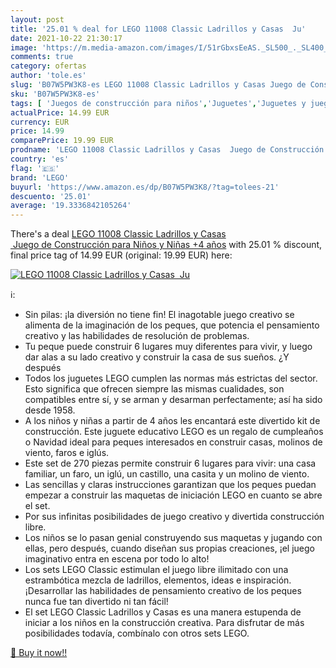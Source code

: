 ```yaml
---
layout: post
title: '25.01 % deal for LEGO 11008 Classic Ladrillos y Casas  Ju'
date: 2021-10-22 21:30:17
image: 'https://m.media-amazon.com/images/I/51rGbxsEeAS._SL500_._SL400_.jpg'
comments: true
category: ofertas
author: 'tole.es'
slug: 'B07W5PW3K8-es LEGO 11008 Classic Ladrillos y Casas Juego de Construcción...'
sku: 'B07W5PW3K8-es'
tags: [ 'Juegos de construcción para niños','Juguetes','Juguetes y juegos','lego', ]
actualPrice: 14.99 EUR
currency: EUR
price: 14.99
comparePrice: 19.99 EUR
prodname: 'LEGO 11008 Classic Ladrillos y Casas  Juego de Construcción para Niños y Niñas +4 años'
country: 'es'
flag: '🇪🇸'
brand: 'LEGO'
buyurl: 'https://www.amazon.es/dp/B07W5PW3K8/?tag=tolees-21'
descuento: '25.01'
average: '19.3336842105264'
---
```


There's a deal [LEGO 11008 Classic Ladrillos y Casas  Juego de Construcción para Niños y Niñas +4 años](https://www.amazon.es/dp/B07W5PW3K8/?tag=tolees-21)  with  25.01 % discount, final price tag of  14.99 EUR (original: 19.99 EUR) here:

[![LEGO 11008 Classic Ladrillos y Casas  Ju](https://m.media-amazon.com/images/I/51rGbxsEeAS._SL500_._SL400_.jpg)](https://www.amazon.es/dp/B07W5PW3K8/?tag=tolees-21)

ℹ️:

- Sin pilas: ¡la diversión no tiene fin! El inagotable juego creativo se alimenta de la imaginación de los peques, que potencia el pensamiento creativo y las habilidades de resolución de problemas.
- Tu peque puede construir 6 lugares muy diferentes para vivir, y luego dar alas a su lado creativo y construir la casa de sus sueños. ¿Y después
- Todos los juguetes LEGO cumplen las normas más estrictas del sector. Esto significa que ofrecen siempre las mismas cualidades, son compatibles entre sí, y se arman y desarman perfectamente; así ha sido desde 1958.
- A los niños y niñas a partir de 4 años les encantará este divertido kit de construcción. Este juguete educativo LEGO es un regalo de cumpleaños o Navidad ideal para peques interesados en construir casas, molinos de viento, faros e iglús.
- Este set de 270 piezas permite construir 6 lugares para vivir: una casa familiar, un faro, un iglú, un castillo, una casita y un molino de viento.
- Las sencillas y claras instrucciones garantizan que los peques puedan empezar a construir las maquetas de iniciación LEGO en cuanto se abre el set.
- Por sus infinitas posibilidades de juego creativo y divertida construcción libre.
- Los niños se lo pasan genial construyendo sus maquetas y jugando con ellas, pero después, cuando diseñan sus propias creaciones, ¡el juego imaginativo entra en escena por todo lo alto!
- Los sets LEGO Classic estimulan el juego libre ilimitado con una estrambótica mezcla de ladrillos, elementos, ideas e inspiración. ¡Desarrollar las habilidades de pensamiento creativo de los peques nunca fue tan divertido ni tan fácil!
- El set LEGO Classic Ladrillos y Casas es una manera estupenda de iniciar a los niños en la construcción creativa. Para disfrutar de más posibilidades todavía, combínalo con otros sets LEGO.

[🛒 Buy it now!!](https://www.amazon.es/dp/B07W5PW3K8/?tag=tolees-21)
